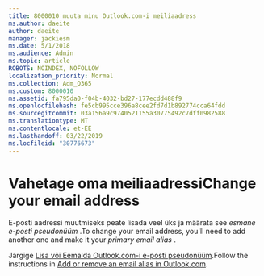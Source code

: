 ```yaml
---
title: 8000010 muuta minu Outlook.com-i meiliaadress
ms.author: daeite
author: daeite
manager: jackiesm
ms.date: 5/1/2018
ms.audience: Admin
ms.topic: article
ROBOTS: NOINDEX, NOFOLLOW
localization_priority: Normal
ms.collection: Adm_O365
ms.custom: 8000010
ms.assetid: fa795da0-f04b-4032-bd27-177ecdd488f9
ms.openlocfilehash: fe5cb995cce396a8cee2fd7d1b892774cca64fdd
ms.sourcegitcommit: 03a156a9c9740521155a30775492c7dff0982588
ms.translationtype: MT
ms.contentlocale: et-EE
ms.lasthandoff: 03/22/2019
ms.locfileid: "30776673"
---
```

# <a name="change-your-email-address"></a><span data-ttu-id="b6a8e-102">Vahetage oma meiliaadressi</span><span class="sxs-lookup"><span data-stu-id="b6a8e-102">Change your email address</span></span>

<span data-ttu-id="b6a8e-103">E-posti aadressi muutmiseks peate lisada veel üks ja määrata see *esmane e-posti pseudonüüm* .</span><span class="sxs-lookup"><span data-stu-id="b6a8e-103">To change your email address, you'll need to add another one and make it your  *primary email alias*  .</span></span> 
  
<span data-ttu-id="b6a8e-104">Järgige [Lisa või Eemalda Outlook.com-i e-posti pseudonüüm](https://go.microsoft.com/fwlink/p/?linkid=873115).</span><span class="sxs-lookup"><span data-stu-id="b6a8e-104">Follow the instructions in [Add or remove an email alias in Outlook.com](https://go.microsoft.com/fwlink/p/?linkid=873115).</span></span>
  

